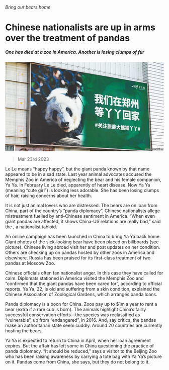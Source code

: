 ###### Bring our bears home

# Chinese nationalists are up in arms over the treatment of pandas 

##### One has died at a zoo in America. Another is losing clumps of fur 

![image](images/20230325_CNP004.jpg) 

> Mar 23rd 2023 

Le Le means “happy happy”, but the giant panda known by that name appeared to be in a sad state. Last year animal advocates accused the Memphis Zoo in America of neglecting the bear and his female companion, Ya Ya. In February Le Le died, apparently of heart disease. Now Ya Ya (meaning “cute girl”) is looking less adorable. She has been losing clumps of hair, raising concerns about her health. 

It is not just animal lovers who are distressed. The bears are on loan from China, part of the country’s “panda diplomacy”. Chinese nationalists allege mistreatment fuelled by anti-Chinese sentiment in America. “When even giant pandas are affected, it shows China-US relations are really bad,” said the , a nationalist tabloid. 

An online campaign has been launched in China to bring Ya Ya back home. Giant photos of the sick-looking bear have been placed on billboards (see picture). Chinese living abroad visit her and post updates on her condition. Others are checking up on pandas hosted by other zoos in America and elsewhere. Russia has been praised for its first-class treatment of two pandas at Moscow Zoo.

Chinese officials often fan nationalist anger. In this case they have called for calm. Diplomats stationed in America visited the Memphis Zoo and “confirmed that the giant pandas have been cared for”, according to official reports. Ya Ya, 22, is old and suffering from a skin condition, explained the Chinese Association of Zoological Gardens, which arranges panda loans.

Panda diplomacy is a boon for China. Zoos pay up to $1m a year to rent a bear (extra if a rare cub is born). The animals highlight China’s fairly successful conservation efforts—the species was reclassified as “vulnerable”, up from “endangered”, in 2016. And, say critics, the pandas make an authoritarian state seem cuddly. Around 20 countries are currently hosting the bears.

Ya Ya is expected to return to China in April, when her loan agreement expires. But the affair has left some in China questioning the practice of panda diplomacy. “It should be reduced,” says a visitor to the Beijing Zoo who has been raising awareness by carrying a tote bag with Ya Ya’s picture on it. Pandas come from China, she says, but they do not belong to it.


